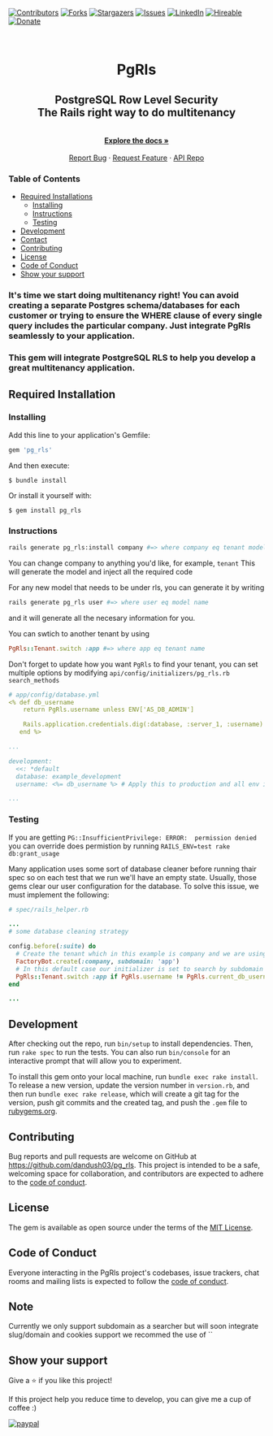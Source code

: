 <!--
  Title: PgRls Rails
  Description: rails multitenancy with pg rls
  Author: dandush03
  -->
<meta name="google-site-verification" content="Mc1vBv8PRYPw_cdd3EiKhF2vlOeIEIk3VYhAg75ertI" />

[![Contributors][contributors-shield]][contributors-url]
[![Forks][forks-shield]][forks-url]
[![Stargazers][stars-shield]][stars-url]
[![Issues][issues-shield]][issues-url]
[![LinkedIn][linkedin-shield2]][linkedin-url2]
[![Hireable][hireable]][hireable-url]
[![Donate][donate]][paypal-donate-code]

<!-- PROJECT LOGO -->
<br />
<p align="center">
 <h1 align="center">PgRls<h2 align="center">PostgreSQL Row Level Security<br />The Rails right way to do multitenancy</h2></h1>

  <p align="center">
    <br />
    <a href="https://github.com/Dandush03/pg_rls/wiki"><strong>Explore the docs »</strong></a>
    <br />
    <br />
    <a href="https://github.com/Dandush03/pg_rls/issues">Report Bug</a>
    ·
    <a href="https://github.com/Dandush03/pg_rls/issues">Request Feature</a>
    ·
    <a href="https://github.com/Dandush03/pg_rls">API Repo</a>
  </p>

</p>

### Table of Contents
* [Required Installations](#required-Installations)
  * [Installing](#installing)
  * [Instructions](#instructions)
  * [Testing](#Testing)
* [Development](#testing)
* [Contact](#contact)
* [Contributing](#contributing)
* [License](#license)
* [Code of Conduct](#Code-of-Conduct)
* [Show your support](#Show-your-support)

### It's time we start doing multitenancy right! You can avoid creating a separate Postgres schema/databases for each customer or trying to ensure the WHERE clause of every single query includes the particular company. Just integrate PgRls seamlessly to your application.

### This gem will integrate PostgreSQL RLS to help you develop a great multitenancy application.

## Required Installation
### Installing

Add this line to your application's Gemfile:

```ruby
gem 'pg_rls'
```

And then execute:

    $ bundle install

Or install it yourself with:

    $ gem install pg_rls

### Instructions

```bash
rails generate pg_rls:install company #=> where company eq tenant model name
```
You can change company to anything you'd like, for example, `tenant`
This will generate the model and inject all the required code

For any new model that needs to be under rls, you can generate it by writing

```bash
rails generate pg_rls user #=> where user eq model name
```
and it will generate all the necesary information for you.

You can swtich to another tenant by using
```ruby
PgRls::Tenant.switch :app #=> where app eq tenant name
```
Don't forget to update how you want `PgRls` to find your tenant, you can set multiple options by modifying `api/config/initializers/pg_rls.rb` `search_methods`

```yml
# app/config/database.yml
<% def db_username
    return PgRls.username unless ENV['AS_DB_ADMIN']

    Rails.application.credentials.dig(:database, :server_1, :username)
   end %>

...

development:
  <<: *default
  database: example_development
  username: <%= db_username %> # Apply this to production and all env including tests

...

```
### Testing

If you are getting `PG::InsufficientPrivilege: ERROR:  permission denied ` you can override does permistion by running `RAILS_ENV=test rake db:grant_usage`

Many application uses some sort of database cleaner before running thair spec so on each test that we run we'll have an empty state. Usually, those gems clear our user configuration for the database. To solve this issue, we must implement the following:

```ruby
# spec/rails_helper.rb

...
# some database cleaning strategy

config.before(:suite) do
  # Create the tenant which in this example is company and we are using FactoryBot
  FactoryBot.create(:company, subdomain: 'app')
  # In this default case our initializer is set to search by subdomain so will use it
  PgRls::Tenant.switch :app if PgRls.username != PgRls.current_db_username
end

...
```
## Development

After checking out the repo, run `bin/setup` to install dependencies. Then, run `rake spec` to run the tests. You can also run `bin/console` for an interactive prompt that will allow you to experiment.

To install this gem onto your local machine, run `bundle exec rake install`. To release a new version, update the version number in `version.rb`, and then run `bundle exec rake release`, which will create a git tag for the version, push git commits and the created tag, and push the `.gem` file to [rubygems.org](https://rubygems.org).

## Contributing

Bug reports and pull requests are welcome on GitHub at https://github.com/dandush03/pg_rls. This project is intended to be a safe, welcoming space for collaboration, and contributors are expected to adhere to the [code of conduct](https://github.com/dandush03/pg_rls/blob/master/CODE_OF_CONDUCT.md).

## License

The gem is available as open source under the terms of the [MIT License](https://opensource.org/licenses/MIT).

## Code of Conduct

Everyone interacting in the PgRls project's codebases, issue trackers, chat rooms and mailing lists is expected to follow the [code of conduct](https://github.com/dandush03/pg_rls/blob/master/CODE_OF_CONDUCT.md).

## Note
Currently we only support subdomain as a searcher but will soon integrate slug/domain and cookies support
we recommed the use of ``
## Show your support

Give a ⭐️ if you like this project!

If this project help you reduce time to develop, you can give me a cup of coffee :)

[![paypal][paypal-url]][paypal-donate-code]

<!-- MARKDOWN LINKS & IMAGES -->
[contributors-shield]: https://img.shields.io/github/contributors/Dandush03/React-Calculator.svg?style=flat-square
[contributors-url]: https://github.com/Dandush03/pg_rls/graphs/contributors
[forks-shield]: https://img.shields.io/github/forks/Dandush03/pg_rls.svg?style=flat-square
[forks-url]: https://github.com/Dandush03/pg_rls/network/members
[stars-shield]: https://img.shields.io/github/stars/Dandush03/pg_rls.svg?style=flat-square
[stars-url]: https://github.com/Dandush03/pg_rls/stargazers
[issues-shield]: https://img.shields.io/github/issues/Dandush03/pg_rls.svg?style=flat-square
[issues-url]: https://github.com/Dandush03/pg_rls/issues
[license-shield]: https://img.shields.io/github/license/Dandush03/pg_rls.svg?style=flat-square
[license-url]: https://github.com/Dandush03/pg_rls/blob/master/LICENSE.txt
[linkedin-shield2]: https://img.shields.io/badge/-LinkedIn-black.svg?style=flat-square&logo=linkedin&colorB=555
[linkedin-url2]: https://www.linkedin.com/in/daniel-laloush/
[hireable]: https://cdn.rawgit.com/hiendv/hireable/master/styles/flat/yes.svg
[paypal-url]: https://www.paypalobjects.com/en_US/i/btn/btn_donateCC_LG.gif
[paypal-donate-code]: https://www.paypal.com/donate?hosted_button_id=QKZFZAMQNC8JL
[hireable-url]: https://www.linkedin.com/in/daniel-laloush/
[donate]: https://img.shields.io/badge/Donate-PayPal-blue.svg

